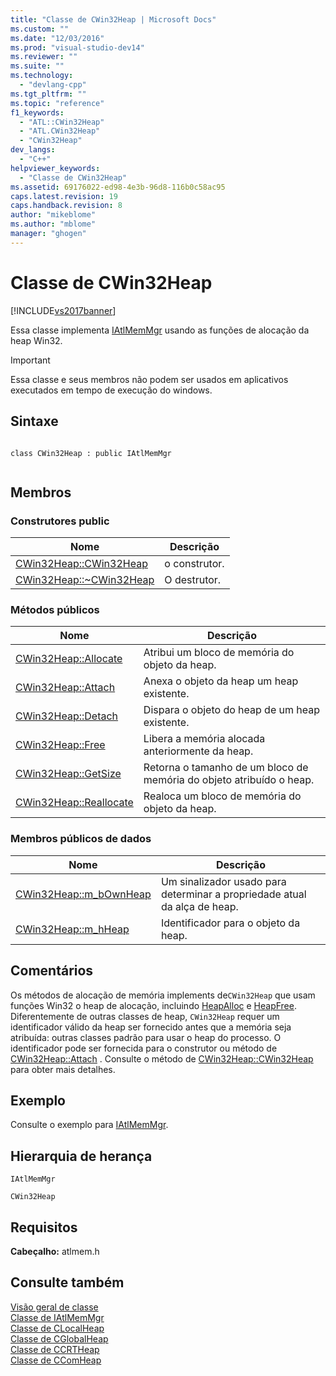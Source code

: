 ```yaml
---
title: "Classe de CWin32Heap | Microsoft Docs"
ms.custom: ""
ms.date: "12/03/2016"
ms.prod: "visual-studio-dev14"
ms.reviewer: ""
ms.suite: ""
ms.technology: 
  - "devlang-cpp"
ms.tgt_pltfrm: ""
ms.topic: "reference"
f1_keywords: 
  - "ATL::CWin32Heap"
  - "ATL.CWin32Heap"
  - "CWin32Heap"
dev_langs: 
  - "C++"
helpviewer_keywords: 
  - "Classe de CWin32Heap"
ms.assetid: 69176022-ed98-4e3b-96d8-116b0c58ac95
caps.latest.revision: 19
caps.handback.revision: 8
author: "mikeblome"
ms.author: "mblome"
manager: "ghogen"
---
```

# Classe de CWin32Heap
[!INCLUDE[vs2017banner](../../assembler/inline/includes/vs2017banner.md)]

Essa classe implementa [IAtlMemMgr](../../atl/reference/iatlmemmgr-class.md) usando as funções de alocação da heap Win32.  
  
> [!IMPORTANT]
>  Essa classe e seus membros não podem ser usados em aplicativos executados em tempo de execução do windows.  
  
## Sintaxe  
  
```  
  
class CWin32Heap : public IAtlMemMgr  
  
```  
  
## Membros  
  
### Construtores public  
  
|Nome|Descrição|  
|----------|---------------|  
|[CWin32Heap::CWin32Heap](../Topic/CWin32Heap::CWin32Heap.md)|o construtor.|  
|[CWin32Heap::~CWin32Heap](../Topic/CWin32Heap::~CWin32Heap.md)|O destrutor.|  
  
### Métodos públicos  
  
|Nome|Descrição|  
|----------|---------------|  
|[CWin32Heap::Allocate](../Topic/CWin32Heap::Allocate.md)|Atribui um bloco de memória do objeto da heap.|  
|[CWin32Heap::Attach](../Topic/CWin32Heap::Attach.md)|Anexa o objeto da heap um heap existente.|  
|[CWin32Heap::Detach](../Topic/CWin32Heap::Detach.md)|Dispara o objeto do heap de um heap existente.|  
|[CWin32Heap::Free](../Topic/CWin32Heap::Free.md)|Libera a memória alocada anteriormente da heap.|  
|[CWin32Heap::GetSize](../Topic/CWin32Heap::GetSize.md)|Retorna o tamanho de um bloco de memória do objeto atribuído o heap.|  
|[CWin32Heap::Reallocate](../Topic/CWin32Heap::Reallocate.md)|Realoca um bloco de memória do objeto da heap.|  
  
### Membros públicos de dados  
  
|Nome|Descrição|  
|----------|---------------|  
|[CWin32Heap::m\_bOwnHeap](../Topic/CWin32Heap::m_bOwnHeap.md)|Um sinalizador usado para determinar a propriedade atual da alça de heap.|  
|[CWin32Heap::m\_hHeap](../Topic/CWin32Heap::m_hHeap.md)|Identificador para o objeto da heap.|  
  
## Comentários  
 Os métodos de alocação de memória implements de`CWin32Heap` que usam funções Win32 o heap de alocação, incluindo [HeapAlloc](http://msdn.microsoft.com/library/windows/desktop/aa366597) e [HeapFree](http://msdn.microsoft.com/library/windows/desktop/aa366701).  Diferentemente de outras classes de heap, `CWin32Heap` requer um identificador válido da heap ser fornecido antes que a memória seja atribuída: outras classes padrão para usar o heap do processo.  O identificador pode ser fornecida para o construtor ou método de [CWin32Heap::Attach](../Topic/CWin32Heap::Attach.md) .  Consulte o método de [CWin32Heap::CWin32Heap](../Topic/CWin32Heap::CWin32Heap.md) para obter mais detalhes.  
  
## Exemplo  
 Consulte o exemplo para [IAtlMemMgr](../../atl/reference/iatlmemmgr-class.md).  
  
## Hierarquia de herança  
 `IAtlMemMgr`  
  
 `CWin32Heap`  
  
## Requisitos  
 **Cabeçalho:** atlmem.h  
  
## Consulte também  
 [Visão geral de classe](../../atl/atl-class-overview.md)   
 [Classe de IAtlMemMgr](../../atl/reference/iatlmemmgr-class.md)   
 [Classe de CLocalHeap](../../atl/reference/clocalheap-class.md)   
 [Classe de CGlobalHeap](../../atl/reference/cglobalheap-class.md)   
 [Classe de CCRTHeap](../../atl/reference/ccrtheap-class.md)   
 [Classe de CComHeap](../../atl/reference/ccomheap-class.md)